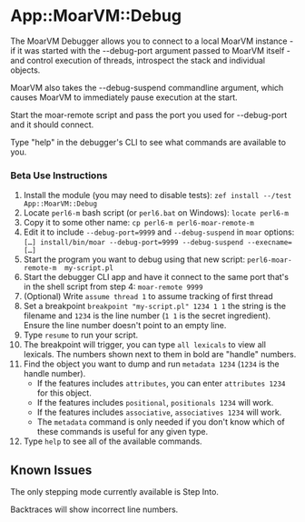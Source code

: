 # App::MoarVM::Debug

The MoarVM Debugger allows you to connect to a local MoarVM instance - if it was started with the --debug-port argument passed to MoarVM itself - and control execution of threads, introspect the stack and individual objects.

MoarVM also takes the --debug-suspend commandline argument, which causes MoarVM to immediately pause execution at the start.

Start the moar-remote script and pass the port you used for --debug-port and it should connect.

Type "help" in the debugger's CLI to see what commands are available to you.

### Beta Use Instructions

1. Install the module (you may need to disable tests):
    `zef install --/test App::MoarVM::Debug`
2. Locate `perl6-m` bash script (or `perl6.bat` on Windows): `locate perl6-m`
3. Copy it to some other name: `cp perl6-m perl6-moar-remote-m`
4. Edit it to include `--debug-port=9999` and `--debug-suspend` in `moar` options:
    `[…] install/bin/moar --debug-port=9999 --debug-suspend --execname=[…]`
5. Start the program you want to debug using that new script:
    `perl6-moar-remote-m  my-script.pl`
6. Start the debugger CLI app and have it connect to the same port that's in the
   shell script from step 4: `moar-remote 9999`
7. (Optional) Write `assume thread 1` to assume tracking of first thread
8. Set a breakpoint `breakpoint "my-script.pl" 1234 1 1`
    the string is the filename and `1234` is the line number (`1 1` is the secret ingredient).
    Ensure the line number doesn't point to an empty line.
9. Type `resume` to run your script.
10. The breakpoint will trigger, you can type `all lexicals` to view all lexicals. The numbers
    shown next to them in bold are "handle" numbers.
11. Find the object you want to dump and run `metadata 1234` (`1234` is the handle number).
    - If the features includes `attributes`, you can enter `attributes 1234` for this object.
    - If the features includes `positional`, `positionals 1234` will work.
    - If the features includes `associative`, `associatives 1234` will work.
    - The `metadata` command is only needed if you don't know which of these commands is useful
      for any given type.
12. Type `help` to see all of the available commands.

## Known Issues

The only stepping mode currently available is Step Into.

Backtraces will show incorrect line numbers.
